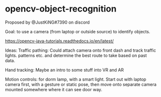 # opencv-object-recognition

Proposed by @JustKiNG#7390 on discord

Goal: to use a camera (from laptop or outside source) to identify objects.

https://opencv-java-tutorials.readthedocs.io/en/latest/

Ideas: 
Traffic pathing: Could attach camera onto front dash and track traffic lights. patterns etc. and determine the best route to take based on past data.

Hand tracking:
Maybe an intro to some stuff into VR and AR 

Motion controls:
for dorm lamp, with a smart light.
Start out with laptop camera first, with a gesture or static pose, then move onto separate camera mounted somewhere where it can see door way.